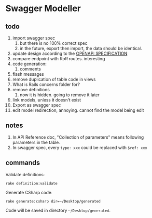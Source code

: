 # Swagger Modeller


## todo

1. import swagger spec
    1. but there is no 100% correct spec
    1. in the future, export then import, the data should be identical.
1. update design according to the [OPENAPI SPECIFICATION](http://swagger.io/specification/)
1. compare endpoint with RoR routes. interesting
1. code generation:
    1. comments
1. flash messages
1. remove duplication of table code in views
1. What is Rails concerns folder for?
1. remove definitions
    1. now it is hidden. going to remove it later
1. link models, unless it doesn't exist
1. Export as swagger spec
1. edit model redirection, annoying. cannot find the model being edit


## notes

1. In API Reference doc, "Collection of parameters" means following parameters in the table.
1. In swagger spec, every `type: xxx`  could be replaced with `$ref: xxx`


## commands

Validate definitions:

```
rake definition:validate
```

Generate CSharp code:

```
rake generate:csharp dir=~/Desktop/generated
```

Code will be saved in directory `~/Desktop/generated`.
